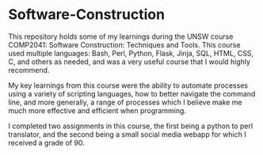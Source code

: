 # Software-Construction

This repository holds some of my learnings during the UNSW course COMP2041: Software Construction: Techniques and Tools. This course used multiple languages: Bash, Perl, Python, Flask, Jinja, SQL, HTML, CSS, C, and others as needed, and was a very useful course that I would highly recommend.

My key learnings from this course were the ability to automate processes using a variety of scripting languages, how to better navigate the command line, and more generally, a range of processes which I believe make me much more effective and efficient when programming.

I completed two assignments in this course, the first being a python to perl translator, and the second being a small social media webapp for which I received a grade of 90.
